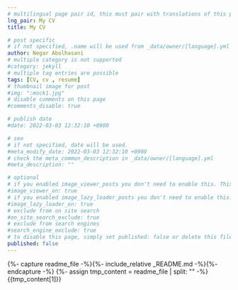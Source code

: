 ```yaml
---
# multilingual page pair id, this must pair with translations of this page. (This name must be unique)
lng_pair: My CV
title: My CV

# post specific
# if not specified, .name will be used from _data/owner/[language].yml
author: Negar Abolhasani
# multiple category is not supported
#category: jekyll
# multiple tag entries are possible
tags: [CV, cv , resume]
# thumbnail image for post
#img: ":mock1.jpg"
# disable comments on this page
#comments_disable: true

# publish date
#date: 2022-03-03 12:32:10 +0900

# seo
# if not specified, date will be used.
#meta_modify_date: 2022-03-03 12:32:10 +0900
# check the meta_common_description in _data/owner/[language].yml
#meta_description: ""

# optional
# if you enabled image_viewer_posts you don't need to enable this. This is only if image_viewer_posts = false
#image_viewer_on: true
# if you enabled image_lazy_loader_posts you don't need to enable this. This is only if image_lazy_loader_posts = false
#image_lazy_loader_on: true
# exclude from on site search
#on_site_search_exclude: true
# exclude from search engines
#search_engine_exclude: true
# to disable this page, simply set published: false or delete this file
published: false
---
```


{%- capture readme_file -%}{%- include_relative _README.md -%}{%- endcapture -%}
{%- assign tmp_content = readme_file | split: "<!-- readme -->" -%}
{{tmp_content[1]}}
